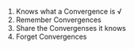 1. Knows what a Convergence is √
2. Remember Convergences
3. Share the Convergenses it knows
4. Forget Convergences
